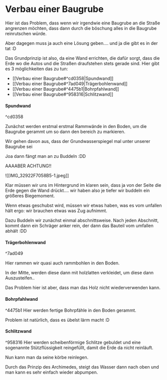 # Verbau einer Baugrube


Hier ist das Problem, dass wenn wir irgendwie eine Baugrube an die Straße angrenzen möchten, dass dann durch die böschung alles in die Baugrube reinrutschen würde.

Aber dagegen muss ja auch eine Lösung geben.... und ja die gibt es in der tat :D

Das Grundprinzip ist also, da eine Wand errichten, die dafür sorgt, dass die Erde wo die Autos und die Straßen draufstehen stets gerade sind. Hier gibt es 3 möglichkeiten das zu tun:

- [[Verbau einer Baugrube#^cd0358|Spundwand]]
- [[Verbau einer Baugrube#^7ad049|Trägerbohlenwand]]
- [[Verbau einer Baugrube#^4475b1|Bohrpfahlwand]]
- [[Verbau einer Baugrube#^958316|Schlitzwand]]

#### Spundwand

^cd0358

Zunächst werden erstmal erstmal Rammwände in den Boden, um die Baugrube gerammt um so dann den bereich zu markieren.

Wir gehen davon aus, dass der Grundwasserspiegel mal unter unserer Baugrube sei

Joa dann fängt man an zu Buddeln :DD

AAAABER ACHTUNG!!

![[IMG_32922F7058B5-1.jpeg]]

Klar müssen wir uns im Hintergrund im klaren sein, dass ja von der Seite die Erde gegen die Wand drückt.... wir haben also je tiefer wir buddeln ein größeres Biegemoment. 

Wenn etwas geschubst wird, müssen wir etwas haben, was es vom unfallen hält ergo: wir brauchen etwas was Zug aufnimmt.

Dazu Buddeln wir zunächst einmal abschnittsweise. Nach jeden Abschnitt, kommt dann ein Schräger anker rein, der dann das Bauteil vom umfallen abhält :DD


#### Trägerbohlenwand
^7ad049

Hier rammen wir quasi auch rammbohlen in den Boden.

In der Mitte, werden diese dann mit holzlatten verkleidet, um diese dann Auszusteifen..

Das Problem hier ist aber, dass man das Holz nicht wiederverwenden kann.
 
#### Bohrpfahlwand
^4475b1
Hier werden fertige Bohrpfähle in den Boden gerammt.

Problem ist natürlich, dass es übelst lärm macht :D

#### Schlitzwand
^958316
Hier werden scheibenförmige Schlitze gebuldet und eine sogenannte Stützflüssigkeit reingefüllt, damit die Erde da nicht reinläuft.

Nun kann man da seine körbe reinlegen.

Durch das Prinzip des Archimedes, steigt das Wasser dann nach oben und man kann es sehr einfach wieder abpumpen.

